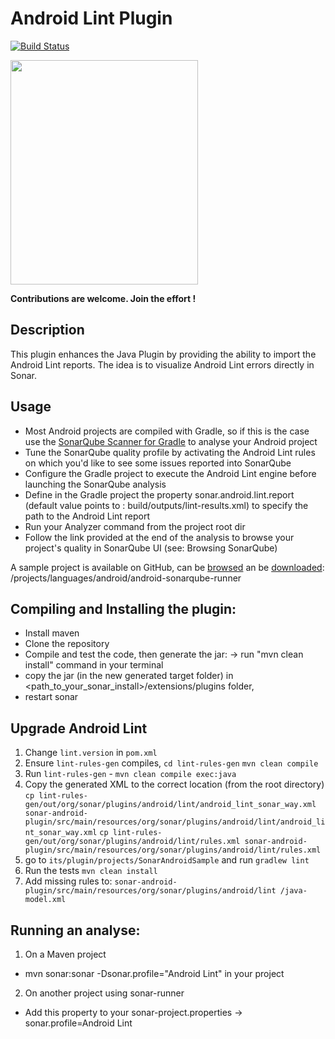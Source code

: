 Android Lint Plugin
===================
[![Build Status](https://api.travis-ci.org/SonarQubeCommunity/sonar-android.svg)](https://travis-ci.org/SonarQubeCommunity/sonar-android)

<img src="https://raw.github.com/SonarSource/sonar-android/master/logo-sonar-android-lint-plugin.png" width="300" height="359"/>

**Contributions are welcome. Join the effort !**

## Description
This plugin enhances the Java Plugin by providing the ability to import the Android Lint reports.
The idea is to visualize Android Lint errors directly in Sonar.

## Usage
* Most Android projects are compiled with Gradle, so if this is the case use the [SonarQube Scanner for Gradle](https://plugins.gradle.org/plugin/org.sonarqube) to analyse your Android project
* Tune the SonarQube quality profile by activating the Android Lint rules on which you'd like to see some issues reported into SonarQube
* Configure the Gradle project to execute the Android Lint engine before launching the SonarQube analysis
* Define in the Gradle project the property sonar.android.lint.report (default value points to : build/outputs/lint-results.xml) to specify the path to the Android Lint report
* Run your Analyzer command from the project root dir
* Follow the link provided at the end of the analysis to browse your project's quality in SonarQube UI (see: Browsing SonarQube)

A sample project is available on GitHub, can be [browsed](https://github.com/SonarSource/sonar-examples/tree/master/projects/languages/android/android-sonarqube-scanner) an be [downloaded](https://github.com/SonarSource/sonar-examples/zipball/master): /projects/languages/android/android-sonarqube-runner

## Compiling and Installing the plugin:
 - Install maven
 - Clone the repository
 - Compile and test the code, then generate the jar:
	-> run "mvn clean install" command in your terminal
 - copy the jar (in the new generated target folder) in <path_to_your_sonar_install>/extensions/plugins folder,
 - restart sonar

## Upgrade Android Lint
 1. Change `lint.version` in `pom.xml`
 2. Ensure `lint-rules-gen` compiles, `cd lint-rules-gen` `mvn clean compile`
 3. Run `lint-rules-gen` - `mvn clean compile exec:java`
 4. Copy the generated XML to the correct location (from the root directory)
     `cp lint-rules-gen/out/org/sonar/plugins/android/lint/android_lint_sonar_way.xml sonar-android-plugin/src/main/resources/org/sonar/plugins/android/lint/android_lint_sonar_way.xml`
     `cp lint-rules-gen/out/org/sonar/plugins/android/lint/rules.xml sonar-android-plugin/src/main/resources/org/sonar/plugins/android/lint/rules.xml`
 5. go to `its/plugin/projects/SonarAndroidSample` and run `gradlew lint`
 6. Run the tests `mvn clean install`
 7. Add missing rules to: `sonar-android-plugin/src/main/resources/org/sonar/plugins/android/lint
 /java-model.xml`

## Running an analyse:
1. On a Maven project
 - mvn sonar:sonar -Dsonar.profile="Android Lint" in your project

2. On another project using sonar-runner
 - Add this property to your sonar-project.properties
  -> sonar.profile=Android Lint


